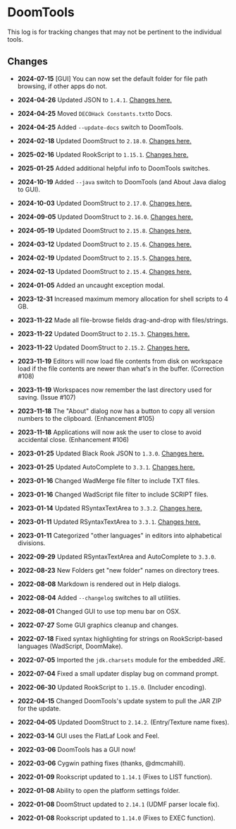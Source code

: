 DoomTools
=========

This log is for tracking changes that may not be pertinent to the individual tools.


Changes
-------

- **2024-07-15** [GUI] You can now set the default folder for file path browsing, if other apps do not.

- **2024-04-26** Updated JSON to `1.4.1`. [Changes here.](https://github.com/BlackRookSoftware/JSON/releases/tag/1.4.1-RELEASE)
- **2024-04-25** Moved `DECOHack Constants.txt`to Docs.
- **2024-04-25** Added `--update-docs` switch to DoomTools.

- **2024-02-18** Updated DoomStruct to `2.18.0`. [Changes here.](https://github.com/MTrop/DoomStruct/releases/tag/2.18.0-RELEASE)

- **2025-02-16** Updated RookScript to `1.15.1`. [Changes here.](https://github.com/BlackRookSoftware/RookScript/releases/tag/1.15.1-RELEASE)

- **2025-01-25** Added additional helpful info to DoomTools switches.

- **2024-10-19** Added `--java` switch to DoomTools (and About Java dialog to GUI).

- **2024-10-03** Updated DoomStruct to `2.17.0`. [Changes here.](https://github.com/MTrop/DoomStruct/releases/tag/2.17.0-RELEASE)

- **2024-09-05** Updated DoomStruct to `2.16.0`. [Changes here.](https://github.com/MTrop/DoomStruct/releases/tag/2.16.0-RELEASE)

- **2024-05-19** Updated DoomStruct to `2.15.8`. [Changes here.](https://github.com/MTrop/DoomStruct/releases/tag/2.15.8-RELEASE)

- **2024-03-12** Updated DoomStruct to `2.15.6`. [Changes here.](https://github.com/MTrop/DoomStruct/releases/tag/2.15.6-RELEASE)

- **2024-02-19** Updated DoomStruct to `2.15.5`. [Changes here.](https://github.com/MTrop/DoomStruct/releases/tag/2.15.5-RELEASE)

- **2024-02-13** Updated DoomStruct to `2.15.4`. [Changes here.](https://github.com/MTrop/DoomStruct/releases/tag/2.15.4-RELEASE)

- **2024-01-05** Added an uncaught exception modal.

- **2023-12-31** Increased maximum memory allocation for shell scripts to 4 GB.

- **2023-11-22** Made all file-browse fields drag-and-drop with files/strings.
- **2023-11-22** Updated DoomStruct to `2.15.3`. [Changes here.](https://github.com/MTrop/DoomStruct/releases/tag/2.15.3-RELEASE)
- **2023-11-22** Updated DoomStruct to `2.15.2`. [Changes here.](https://github.com/MTrop/DoomStruct/releases/tag/2.15.2-RELEASE)

- **2023-11-19** Editors will now load file contents from disk on workspace load if the file contents are newer than what's in the buffer. (Correction #108)
- **2023-11-19** Workspaces now remember the last directory used for saving. (Issue #107)

- **2023-11-18** The "About" dialog now has a button to copy all version numbers to the clipboard. (Enhancement #105)
- **2023-11-18** Applications will now ask the user to close to avoid accidental close. (Enhancement #106)

- **2023-01-25** Updated Black Rook JSON to `1.3.0`. [Changes here.](https://github.com/BlackRookSoftware/JSON/releases/tag/1.3.0-RELEASE)
- **2023-01-25** Updated AutoComplete to `3.3.1`. [Changes here.](https://github.com/bobbylight/AutoComplete/releases/tag/3.3.1)

- **2023-01-16** Changed WadMerge file filter to include TXT files.
- **2023-01-16** Changed WadScript file filter to include SCRIPT files.

- **2023-01-14** Updated RSyntaxTextArea to `3.3.2`. [Changes here.](https://github.com/bobbylight/RSyntaxTextArea/releases/tag/3.3.2)

- **2023-01-11** Updated RSyntaxTextArea to `3.3.1`. [Changes here.](https://github.com/bobbylight/RSyntaxTextArea/releases/tag/3.3.1)
- **2023-01-11** Categorized "other languages" in editors into alphabetical divisions.

- **2022-09-29** Updated RSyntaxTextArea and AutoComplete to `3.3.0`.

- **2022-08-23** New Folders get "new folder" names on directory trees.

- **2022-08-08** Markdown is rendered out in Help dialogs.

- **2022-08-04** Added `--changelog` switches to all utilities.
- **2022-08-01** Changed GUI to use top menu bar on OSX.

- **2022-07-27** Some GUI graphics cleanup and changes.

- **2022-07-18** Fixed syntax highlighting for strings on RookScript-based languages (WadScript, DoomMake).

- **2022-07-05** Imported the `jdk.charsets` module for the embedded JRE.
- **2022-07-04** Fixed a small updater display bug on command prompt.
- **2022-06-30** Updated RookScript to `1.15.0`. (Includer encoding).

- **2022-04-15** Changed DoomTools's update system to pull the JAR ZIP for the update.
- **2022-04-05** Updated DoomStruct to `2.14.2`. (Entry/Texture name fixes).

- **2022-03-14** GUI uses the FlatLaf Look and Feel.

- **2022-03-06** DoomTools has a GUI now!
- **2022-03-06** Cygwin pathing fixes (thanks, @dmcmahill).

- **2022-01-09** Rookscript updated to `1.14.1` (Fixes to LIST function).

- **2022-01-08** Ability to open the platform settings folder.
- **2022-01-08** DoomStruct updated to `2.14.1` (UDMF parser locale fix).
- **2022-01-08** Rookscript updated to `1.14.0` (Fixes to EXEC function).
